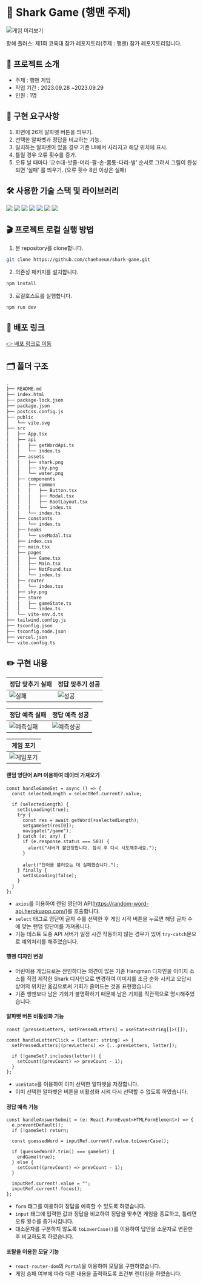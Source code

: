 # 🦈 Shark Game (행맨 주제)

![게임 미리보기](https://cdn.discordapp.com/attachments/619875492820025356/1157314490413617253/image.png?ex=6518289c&is=6516d71c&hm=d8a515885073c15a5a29e65d35c3e94acbad5bec8862e1fa79c003ed3c00d696&)

항해 플러스: 제1회 코육대 참가 레포지토리(주제 : 행맨) 참가 레포지토리입니다.

## 🎯 프로젝트 소개

- 주제 : 행맨 게임
- 작업 기간 : 2023.09.28 ~2023.09.29
- 인원 : 1명

## 📝 구현 요구사항

1.  화면에 26개 알파벳 버튼을 띄우기.
2.  선택한 알파벳과 정답을 비교하는 기능.
3.  일치하는 알파벳이 있을 경우 기존 UI에서 사라지고 해당 위치에 표시.
4.  틀릴 경우 오류 횟수를 증가.
5.  오류 날 때마다 ‘교수대-밧줄-머리-팔-손-몸통-다리-발’ 순서로 그려서 그림이 완성되면 ‘실패’ 를 띄우기. (오류 횟수 8번 이상은 실패)

## 🛠 사용한 기술 스택 및 라이브러리

<img src='https://img.shields.io/badge/Vite-646CFF?style=flat-square&logo=vite&logoColor=white' /> <img src='https://img.shields.io/badge/React-61DAFB?style=flat-square&logo=React&logoColor=white' /> <img src='https://img.shields.io/badge/TypeScript-3178C6?style=flat-square&logo=typescript&logoColor=white' /> <img src='https://img.shields.io/badge/React_Router-CA4245?style=flat-square&logo=react-router&logoColor=white' /> <img src='https://img.shields.io/badge/TailwindCSS-06B6D4?style=flat-square&logo=tailwindcss&logoColor=white' /> <img src='https://img.shields.io/badge/Axios-5A29E4?style=flat-square&logo=axios&logoColor=white' /> <img src='https://img.shields.io/badge/Recoil-3578E5?style=flat-square&logo=recoil&logoColor=white' />

## 🎬 프로젝트 로컬 실행 방법

1. 본 repository를 clone합니다.

```bash
git clone https://github.com/chaehaeun/shark-game.git
```

2. 의존성 패키지를 설치합니다.

```bash
npm install
```

3. 로컬호스트를 실행합니다.

```bash
npm run dev
```

## 🚀 배포 링크

[👉 배포 링크로 이동](https://shark-game-five.vercel.app/)

## 🗂️ 폴더 구조

```zsh
.
├── README.md
├── index.html
├── package-lock.json
├── package.json
├── postcss.config.js
├── public
│   └── vite.svg
├── src
│   ├── App.tsx
│   ├── api
│   │   ├── getWordApi.ts
│   │   └── index.ts
│   ├── assets
│   │   ├── shark.png
│   │   ├── sky.png
│   │   └── water.png
│   ├── components
│   │   ├── common
│   │   │   ├── Button.tsx
│   │   │   ├── Modal.tsx
│   │   │   ├── RootLayout.tsx
│   │   │   └── index.ts
│   │   └── index.ts
│   ├── constants
│   │   └── index.ts
│   ├── hooks
│   │   └── useModal.tsx
│   ├── index.css
│   ├── main.tsx
│   ├── pages
│   │   ├── Game.tsx
│   │   ├── Main.tsx
│   │   ├── NotFound.tsx
│   │   └── index.ts
│   ├── router
│   │   └── index.tsx
│   ├── sky.png
│   ├── store
│   │   ├── gameState.ts
│   │   └── index.ts
│   └── vite-env.d.ts
├── tailwind.config.js
├── tsconfig.json
├── tsconfig.node.json
├── vercel.json
└── vite.config.ts
```

## ✏️ 구현 내용

| 정답 맞추기 실패              | 정답 맞추기 성공             |
| ----------------------------- | ---------------------------- |
| ![실패](./docs/clikeLose.gif) | ![성공](./docs/clickWin.gif) |

| 정답 예측 실패                     | 정답 예측 성공                   |
| ---------------------------------- | -------------------------------- |
| ![예측실패](./docs/inputMinus.gif) | ![예측성공](./docs/inputWin.gif) |

| 게임 포기                      |
| ------------------------------ |
| ![게임포기](./docs/giveUp.gif) |

#### 랜덤 영단어 API 이용하여 데이터 가져오기

```tsx
const handleGameSet = async () => {
  const selectedLength = selectRef.current?.value;

  if (selectedLength) {
    setIsLoading(true);
    try {
      const res = await getWord(+selectedLength);
      setgameSet(res[0]);
      navigate("/game");
    } catch (e: any) {
      if (e.response.status === 503) {
        alert("서버가 불안정합니다. 잠시 후 다시 시도해주세요.");
      }

      alert("단어를 불러오는 데 실패했습니다.");
    } finally {
      setIsLoading(false);
    }
  }
};
```

- `axios`를 이용하여 랜덤 영단어 API(https://random-word-api.herokuapp.com/)를 호출합니다.
- `select` 태그로 영단어 글자 수를 선택한 후 게임 시작 버튼을 누르면 해당 글자 수에 맞는 랜덤 영단어를 가져옵니다.
- 기능 테스트 도중 API 서버가 일정 시간 작동하지 않는 경우가 있어 `try-catch`문으로 예외처리를 해주었습니다.

#### 행맨 디자인 변경

- 어린이용 게임으로는 잔인하다는 의견이 많은 기존 Hangman 디자인을 이미지 소스를 직접 제작한 Shark 디자인으로 변경하여 이미지를 조금 순화 시키고 오답시 상어의 위치만 옮김으로써 기회가 줄어드는 것을 표현했습니다.
- 기존 행맨보다 남은 기회가 불명확하기 때문에 남은 기회를 직관적으로 명시해주었습니다.

#### 알파벳 버튼 비활성화 기능

```tsx
const [pressedLetters, setPressedLetters] = useState<string[]>([]);

const handleLetterClick = (letter: string) => {
  setPressedLetters((prevLetters) => [...prevLetters, letter]);

  if (!gameSet?.includes(letter)) {
    setCount((prevCount) => prevCount - 1);
  }
};
```

- `useState`를 이용하여 이미 선택한 알파벳을 저장합니다.
- 이미 선택한 알파벳은 버튼을 비활성화 시켜 다시 선택할 수 없도록 하였습니다.

#### 정답 예측 기능

```tsx
const handleAnswerSubmit = (e: React.FormEvent<HTMLFormElement>) => {
  e.preventDefault();
  if (!gameSet) return;

  const guessedWord = inputRef.current?.value.toLowerCase();

  if (guessedWord?.trim() === gameSet) {
    endGame(true);
  } else {
    setCount((prevCount) => prevCount - 1);
  }

  inputRef.current!.value = "";
  inputRef.current!.focus();
};
```

- `form` 태그를 이용하여 정답을 예측할 수 있도록 하였습니다.
- `input` 태그에 입력한 값과 정답을 비교하여 정답을 맞추면 게임을 종료하고, 틀리면 오류 횟수를 증가시킵니다.
- 대소문자를 구분하지 않도록 `toLowerCase()`를 이용하여 답안을 소문자로 변환한 후 비교하도록 하였습니다.

#### 포탈을 이용한 모달 기능

- `react-router-dom`의 `Portal`을 이용하여 모달을 구현하였습니다.
- 게임 승패 여부에 따라 다른 내용을 출력하도록 조건부 렌더링을 하였습니다.
